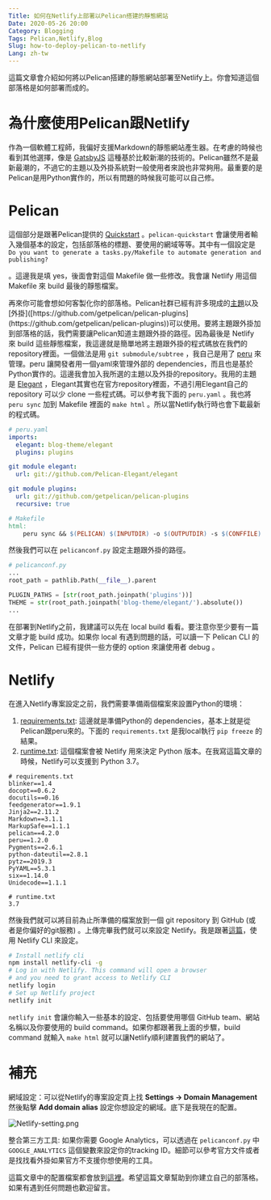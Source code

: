 ```yaml
---
Title: 如何在Netlify上部署以Pelican搭建的靜態網站
Date: 2020-05-26 20:00
Category: Blogging
Tags: Pelican,Netlify,Blog
Slug: how-to-deploy-pelican-to-netlify
Lang: zh-tw
---
```


這篇文章會介紹如何將以Pelican搭建的靜態網站部署至Netlify上。你會知道這個部落格是如何部署而成的。

# 為什麼使用Pelican跟Netlify

作為一個軟體工程師，我偏好支援Markdown的靜態網站產生器。在考慮的時候也看到其他選擇，像是 [GatsbyJS]([https://www.gatsbyjs.org/](https://www.gatsbyjs.org/)) 這種基於比較新潮的技術的。Pelican雖然不是最新最潮的，不過它的主題以及外掛系統對一般使用者來說也非常夠用。最重要的是Pelican是用Python實作的，所以有問題的時候我可能可以自己修。

# Pelican

這個部分是跟著Pelican提供的 [Quickstart]([https://docs.getpelican.com/en/stable/quickstart.html](https://docs.getpelican.com/en/stable/quickstart.html)) 。`pelican-quickstart` 會讓使用者輸入幾個基本的設定，包括部落格的標題、要使用的網域等等。其中有一個設定是 `Do you want to generate a tasks.py/Makefile to automate generation and publishing?`

。這邊我是填 yes，後面會對這個 Makefile 做一些修改。我會讓 Netlify 用這個 Makefile 來 build 最後的靜態檔案。

再來你可能會想如何客製化你的部落格。Pelican社群已經有許多現成的[主題]([https://github.com/getpelican/pelican-themes](https://github.com/getpelican/pelican-themes))以及[外掛]([https://github.com/getpelican/pelican-plugins](https://github.com/getpelican/pelican-plugins))可以使用。要將主題跟外掛加到部落格的話，我們需要讓Pelican知道主題跟外掛的路徑。因為最後是 Netlify 來 build 這些靜態檔案，我這邊就是簡單地將主題跟外掛的程式碼放在我們的repository裡面。一個做法是用 `git submodule/subtree` ，我自己是用了 [peru]([https://github.com/buildinspace/peru](https://github.com/buildinspace/peru)) 來管理。peru 讓開發者用一個yaml來管理外部的 dependencies，而且也是基於Python實作的。這邊我會加入我所選的主題以及外掛的repository。我用的主題是 [Elegant]([https://elegant.oncrashreboot.com/](https://elegant.oncrashreboot.com/)) ，Elegant其實也在官方repository裡面，不過引用Elegant自己的 repository 可以少 clone 一些程式碼。可以參考我下面的 `peru.yaml` 。我也將 `peru sync` 加到 Makefile 裡面的 `make html` 。所以當Netlify執行時也會下載最新的程式碼。

```yaml
# peru.yaml
imports:
  elegant: blog-theme/elegant
  plugins: plugins

git module elegant:
  url: git://github.com/Pelican-Elegant/elegant

git module plugins:
  url: git://github.com/getpelican/pelican-plugins
  recursive: true
```

```makefile
# Makefile
html:
    peru sync && $(PELICAN) $(INPUTDIR) -o $(OUTPUTDIR) -s $(CONFFILE) $(PELICANOPTS)
```

然後我們可以在 `pelicanconf.py` 設定主題跟外掛的路徑。

```python
# pelicanconf.py
...
root_path = pathlib.Path(__file__).parent

PLUGIN_PATHS = [str(root_path.joinpath('plugins'))]
THEME = str(root_path.joinpath('blog-theme/elegant/').absolute())
...
```

在部署到Netlify之前，我建議可以先在 local build 看看。要注意你至少要有一篇文章才能 build 成功。如果你 local 有遇到問題的話，可以讀一下 Pelican CLI 的文件，Pelican 已經有提供一些方便的 option 來讓使用者 debug 。

# Netlify

在進入Netlify專案設定之前，我們需要準備兩個檔案來設置Python的環境：

1. [requirements.txt]([https://github.com/jkw552403/mcko-blog/blob/8c08bbb60ddfc786588c22b1f8a241b52b33384f/requirements.txt](https://github.com/jkw552403/mcko-blog/blob/8c08bbb60ddfc786588c22b1f8a241b52b33384f/requirements.txt)): 這邊就是準備Python的 dependencies，基本上就是從Pelican跟peru來的。下面的 `requirements.txt` 是我local執行 `pip freeze` 的結果。
2. [runtime.txt]([https://github.com/jkw552403/mcko-blog/blob/8c08bbb60ddfc786588c22b1f8a241b52b33384f/runtime.txt](https://github.com/jkw552403/mcko-blog/blob/8c08bbb60ddfc786588c22b1f8a241b52b33384f/runtime.txt)): 這個檔案會被 Netlify 用來決定 Python 版本。在我寫這篇文章的時候，Netlify可以支援到 Python 3.7。

```
# requirements.txt
blinker==1.4
docopt==0.6.2
docutils==0.16
feedgenerator==1.9.1
Jinja2==2.11.2
Markdown==3.1.1
MarkupSafe==1.1.1
pelican==4.2.0
peru==1.2.0
Pygments==2.6.1
python-dateutil==2.8.1
pytz==2019.3
PyYAML==5.3.1
six==1.14.0
Unidecode==1.1.1
```

```
# runtime.txt
3.7
```

然後我們就可以將目前為止所準備的檔案放到一個 git repository 到 GitHub (或者是你偏好的git服務) 。上傳完畢我們就可以來設定 Netlify。我是跟著[這篇]([https://docs.netlify.com/cli/get-started](https://docs.netlify.com/cli/get-started))，使用 Netlify CLI 來設定。

```bash
# Install netlify cli
npm install netlify-cli -g
# Log in with Netlify. This command will open a browser
# and you need to grant access to Netlify CLI
netlify login
# Set up Netlify project
netlify init
```

`netlify init` 會讓你輸入一些基本的設定、包括要使用哪個 GitHub team、網站名稱以及你要使用的 build command。如果你都跟著我上面的步驟，build command 就輸入 `make html` 就可以讓Netlify順利建置我們的網站了。

# 補充

網域設定：可以從Netlify的專案設定頁上找 **Settings → Domain Management** 然後點擊 **Add domain** **alias** 設定你想設定的網域。底下是我現在的配置。

![Netlify-setting.png]({static}/images/Netlify-setting.png)

整合第三方工具: 如果你需要 Google Analytics，可以透過在 `pelicanconf.py` 中 `GOOGLE_ANALYTICS` 這個變數來設定你的tracking ID。細節可以參考官方文件或者是找找看外掛如果官方不支援你想使用的工具。

這篇文章中的配置檔案都會放到[這裡](https://github.com/jkw552403/mcko-blog)。希望這篇文章幫助到你建立自己的部落格。如果有遇到任何問題也歡迎留言。

